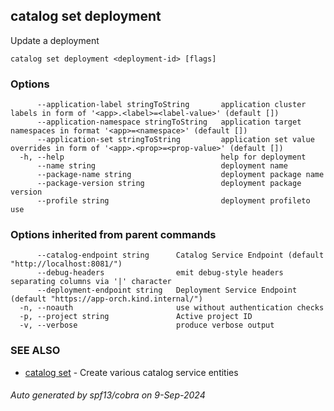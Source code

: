 ## catalog set deployment

Update a deployment

```
catalog set deployment <deployment-id> [flags]
```

### Options

```
      --application-label stringToString       application cluster labels in form of '<app>.<label>=<label-value>' (default [])
      --application-namespace stringToString   application target namespaces in format '<app>=<namespace>' (default [])
      --application-set stringToString         application set value overrides in form of '<app>.<prop>=<prop-value>' (default [])
  -h, --help                                   help for deployment
      --name string                            deployment name
      --package-name string                    deployment package name
      --package-version string                 deployment package version
      --profile string                         deployment profileto use
```

### Options inherited from parent commands

```
      --catalog-endpoint string      Catalog Service Endpoint (default "http://localhost:8081/")
      --debug-headers                emit debug-style headers separating columns via '|' character
      --deployment-endpoint string   Deployment Service Endpoint (default "https://app-orch.kind.internal/")
  -n, --noauth                       use without authentication checks
  -p, --project string               Active project ID
  -v, --verbose                      produce verbose output
```

### SEE ALSO

* [catalog set](catalog_set.md)	 - Create various catalog service entities

###### Auto generated by spf13/cobra on 9-Sep-2024
